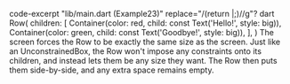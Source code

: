 code-excerpt "lib/main.dart (Example23)" replace="/(return |;)//g"?
dart
Row(
  children: [
    Container(color: red, child: const Text('Hello!', style: big)),
    Container(color: green, child: const Text('Goodbye!', style: big)),
  ],
)
The screen forces the Row to be exactly the same size
as the screen.
Just like an UnconstrainedBox, the Row won't
impose any constraints onto its children,
and instead lets them be any size they want.
The Row then puts them side-by-side,
and any extra space remains empty.
